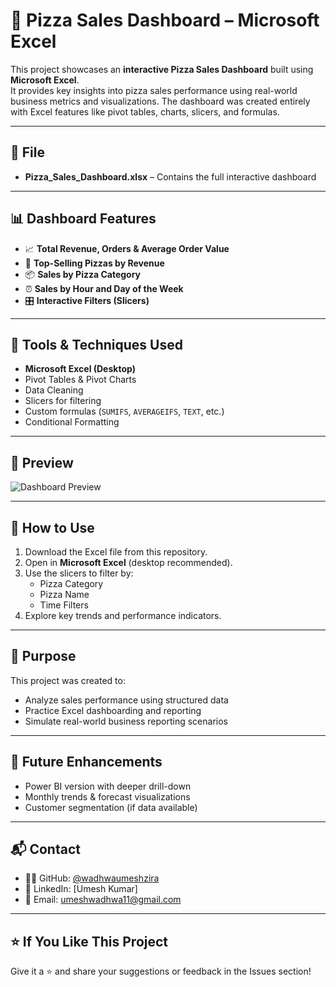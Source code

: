 # 🍕 Pizza Sales Dashboard – Microsoft Excel

This project showcases an **interactive Pizza Sales Dashboard** built using **Microsoft Excel**.  
It provides key insights into pizza sales performance using real-world business metrics and visualizations. The dashboard was created entirely with Excel features like pivot tables, charts, slicers, and formulas.

---

## 📂 File

- **Pizza_Sales_Dashboard.xlsx** – Contains the full interactive dashboard

---

## 📊 Dashboard Features

- 📈 **Total Revenue, Orders & Average Order Value**
- 🥇 **Top-Selling Pizzas by Revenue**
- 📦 **Sales by Pizza Category**
- ⏰ **Sales by Hour and Day of the Week**
- 🎛️ **Interactive Filters (Slicers)**

---

## 🧰 Tools & Techniques Used

- **Microsoft Excel (Desktop)**
- Pivot Tables & Pivot Charts
- Data Cleaning
- Slicers for filtering
- Custom formulas (`SUMIFS`, `AVERAGEIFS`, `TEXT`, etc.)
- Conditional Formatting

---

## 📸 Preview


![Dashboard Preview](![image](https://github.com/user-attachments/assets/1b922318-915a-4daa-9861-d70bc56a26da)
)

---

## 📌 How to Use

1. Download the Excel file from this repository.
2. Open in **Microsoft Excel** (desktop recommended).
3. Use the slicers to filter by:
   - Pizza Category
   - Pizza Name
   - Time Filters
4. Explore key trends and performance indicators.

---

## 🎯 Purpose

This project was created to:

- Analyze sales performance using structured data
- Practice Excel dashboarding and reporting
- Simulate real-world business reporting scenarios

---

## 🚀 Future Enhancements

- Power BI version with deeper drill-down
- Monthly trends & forecast visualizations
- Customer segmentation (if data available)

---

## 📬 Contact

- 👨‍💻 GitHub: [@wadhwaumeshzira](https://github.com/wadhwaumeshzira)
- 🔗 LinkedIn: [Umesh Kumar]
- 📧 Email: umeshwadhwa11@gmail.com

---

## ⭐ If You Like This Project

Give it a ⭐ and share your suggestions or feedback in the Issues section!

